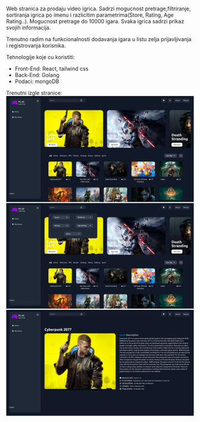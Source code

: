 Web stranica za prodaju video igrica. Sadrzi mogucnost pretrage,filtriranje, sortiranja igrica po imenu i razlicitim parametrima(Store, Rating, Age Rating..). Mogucnost pretrage do 10000 igara. Svaka igrica sadrzi prikaz svojih informacija.

Trenutno radim na funkcionalnosti dodavanja igara u listu zelja prijavljivanja i registrovanja korisnika.

Tehnologije koje cu koristiti:
- Front-End: React, tailwind css
- Back-End: Golang
- Podaci: mongoDB

Trenutni izgle stranice:
<img src = "./src/Slike/jedan.png" width = 1000 hight = 900>
<img src = "./src/Slike/dva.png" width = 1000 hight = 900>
<img src = "./src/Slike/tri.png" width = 1000 hight = 900>
